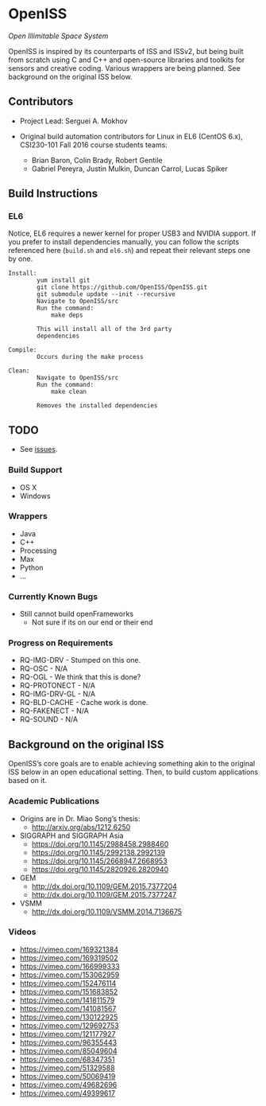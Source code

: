 # OpenISS

*Open Illimitable Space System*

OpenISS is inspired by its counterparts of ISS and ISSv2, but being built
from scratch using C and C++ and open-source libraries and toolkits for
sensors and creative coding. Various wrappers are being planned.
See background on the original ISS below.

## Contributors ##

* Project Lead: Serguei A. Mokhov

* Original build automation contributors for Linux in EL6 (CentOS 6.x), CSI230-101 Fall 2016 course students teams:
  - Brian Baron, Colin Brady, Robert Gentile
  - Gabriel Pereyra, Justin Mulkin, Duncan Carrol, Lucas Spiker 

## Build Instructions ##

### EL6 ###

Notice, EL6 requires a newer kernel for
proper USB3 and NVIDIA support. If you prefer
to install dependencies manually, you can follow
the scripts referenced here (`build.sh` and `el6.sh`) and repeat their
relevant steps one by one.

	Install:
			yum install git
			git clone https://github.com/OpenISS/OpenISS.git
			git submodule update --init --recursive
			Navigate to OpenISS/src
			Run the command:
				make deps

			This will install all of the 3rd party
			dependencies

	Compile:	
			Occurs during the make process

	Clean:		
			Navigate to OpenISS/src
			Run the command:
				make clean

			Removes the installed dependencies

## TODO ##

* See [issues](https://github.com/OpenISS/OpenISS/issues).

### Build Support ###

* OS X
* Windows

### Wrappers ###

* Java
* C++
* Processing
* Max
* Python
* ...

### Currently Known Bugs ###

- Still cannot build openFrameworks
  - Not sure if its on our end or their end

### Progress on Requirements ###

* RQ-IMG-DRV - Stumped on this one.
* RQ-OSC - N/A
* RQ-OGL - We think that this is done?
* RQ-PROTONECT - N/A
* RQ-IMG-DRV-GL - N/A
* RQ-BLD-CACHE - Cache work is done.
* RQ-FAKENECT - N/A
* RQ-SOUND - N/A

## Background on the original ISS ##

OpenISS’s core goals are to enable achieving something akin
to the original ISS below in an open educational setting. Then,
to build custom applications based on it.

### Academic Publications ###

* Origins are in Dr. Miao Song’s thesis:
  * http://arxiv.org/abs/1212.6250
* SIGGRAPH and SIGGRAPH Asia
  * https://doi.org/10.1145/2988458.2988460
  * https://doi.org/10.1145/2992138.2992139
  * https://doi.org/10.1145/2668947.2668953
  * https://doi.org/10.1145/2820926.2820940
* GEM
  * http://dx.doi.org/10.1109/GEM.2015.7377204
  * http://dx.doi.org/10.1109/GEM.2015.7377247
* VSMM
  * http://dx.doi.org/10.1109/VSMM.2014.7136675

### Videos ###

* https://vimeo.com/169321384
* https://vimeo.com/169319502
* https://vimeo.com/166999333
* https://vimeo.com/153062959
* https://vimeo.com/152476114
* https://vimeo.com/151683852
* https://vimeo.com/141811579
* https://vimeo.com/141081567
* https://vimeo.com/130122925
* https://vimeo.com/129692753
* https://vimeo.com/121177927
* https://vimeo.com/96355443
* https://vimeo.com/85049604
* https://vimeo.com/68347351
* https://vimeo.com/51329588
* https://vimeo.com/50069419
* https://vimeo.com/49682696
* https://vimeo.com/49399617

